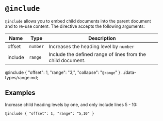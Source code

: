 # `@include`

`@include` allows you to embed child documents into the parent document
and to re-use content. The directive accepts the following arguments:

| Name    | Type     | Description                                                 |
| ------- | -------- | ----------------------------------------------------------- |
| offset  | `number` | Increases the heading level by `number`                     |
| include | `range`  | Include the defined range of lines from the child document. |

@include { "offset": 1, "range": "3,", "collapse": "`@range`" } ../data-types/range.md;

## Examples

Increase child heading levels by one, and only include lines 5 - 10:

```
@include { "offset": 1, "range": "5,10" }
```
